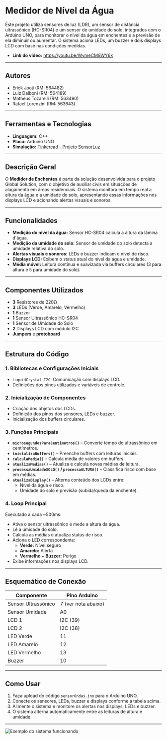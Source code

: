 # Medidor de Nível da Água

Este projeto utiliza sensores de luz (LDR), um sensor de distância ultrassônico (HC-SR04) e um sensor de umidade do solo, integrados com o Arduino UNO, para monitorar o nível da água em enchentes e a previsão de ela diminuir ou aumentar. O sistema aciona LEDs, um buzzer e dois displays LCD com base nas condições medidas.

- **Link do video:** https://youtu.be/WvmeCM9WY6k

---

## Autores

- Erick Jooji (RM: 564482)  
- Luiz Dalboni (RM: 564189)  
- Matheus Tozarelli (RM: 563490)  
- Rafael Lorenzini (RM: 563643)

---

## Ferramentas e Tecnologias

- **Linguagem:** C++  
- **Placa:** Arduino UNO  
- **Simulação:** [Tinkercad - Projeto SensorLuz](https://www.tinkercad.com/things/1FLMw0RI0Qp-alarme-2/editel?returnTo=https%3A%2F%2Fwww.tinkercad.com%2Fdashboard%2Fdesigns%2Fcircuits&sharecode=3U-bvGk7_IB4qhG56tbSyutXl7edE_MXuUWwf2XKvjU)

---

## Descrição Geral

O **Medidor de Enchentes** é parte da solução desenvolvida para o projeto Global Solution, com o objetivo de auxiliar civis em situações de alagamento em áreas residenciais. O sistema monitora em tempo real a altura da água e a umidade do solo, apresentando essas informações nos displays LCD e acionando alertas visuais e sonoros.

---

## Funcionalidades

- **Medição do nível da água:** Sensor HC-SR04 calcula a altura da lâmina d'água.
- **Medição da umidade do solo:** Sensor de umidade do solo detecta a umidade relativa do solo.
- **Alertas visuais e sonoros:** LEDs e buzzer indicam o nível de risco.
- **Displays LCD:** Exibem o status atual do nível da água e umidade.
- **Média móvel:** Leitura contínua e suavizada via buffers circulares (3 para altura e 5 para umidade do solo).

---

## Componentes Utilizados

- **3** Resistores de 220Ω  
- **3** LEDs (Verde, Amarelo, Vermelho)  
- **1** Buzzer  
- **1** Sensor Ultrassônico HC-SR04  
- **1** Sensor de Umidade do Solo  
- **2** Displays LCD com módulo I2C  
- **Jumpers** e **protoboard**

---

## Estrutura do Código

### 1. Bibliotecas e Configurações Iniciais

- `LiquidCrystal_I2C`: Comunicação com displays LCD.
- Definições dos pinos utilizados e variáveis de controle.

### 2. Inicialização de Componentes

- Criação dos objetos dos LCDs.
- Definição dos pinos dos sensores, LEDs e buzzer.
- Inicialização dos buffers circulares.

### 3. Funções Principais

- **`microsegundosParaCentimetros()`** – Converte tempo do ultrassônico em centímetros.
- **`inicializaBuffers()`** – Preenche buffers com leituras iniciais.
- **`calculaMedia()`** – Calcula média de valores em buffers.
- **`atualizaMedias()`** – Atualiza e calcula novas médias de leitura.
- **`processaUmidadeSOLO()` / `processaALTURA()`** – Classifica risco com base em médias.
- **`atualizaDisplay()`** – Alterna conteúdo dos LCDs entre:
  - Nível da água e risco.
  - Umidade do solo e previsão (subida/queda da enchente).

### 4. Loop Principal

Executado a cada ~500ms:

- Ativa o sensor ultrassônico e mede a altura da água.
- Lê a umidade do solo.
- Calcula as médias e atualiza status de risco.
- Aciona o LED correspondente:
  - **Verde:** Nível seguro
  - **Amarelo:** Alerta
  - **Vermelho + Buzzer:** Perigo 
- Exibe informações nos displays LCD.

---

## Esquemático de Conexão

| Componente           | Pino Arduino |
|----------------------|--------------|
| Sensor Ultrassônico  | 7 (ver nota abaixo) |
| Sensor Umidade       | A0           |
| LCD 1                | I2C (39)     |
| LCD 2                | I2C (38)     |
| LED Verde            | 11           |
| LED Amarelo          | 12           |
| LED Vermelho         | 13           |
| Buzzer               | 10           |


---

## Como Usar

1. Faça upload do código `sensorOndas.ino` para o Arduino UNO.
2. Conecte os sensores, LEDs, buzzer e displays conforme a tabela acima.
3. Alimente o sistema e monitore os alertas nos displays, LEDs e buzzer.
4. O sistema alterna automaticamente entre as leituras de altura e umidade.

---

![Exemplo do sistema funcionando](https://github.com/user-attachments/assets/6da0edb6-8746-43d5-b18e-2a621af844fc)
